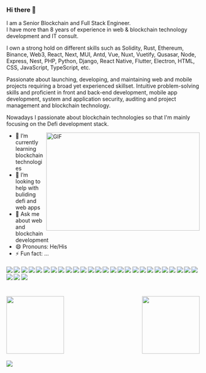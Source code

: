 ### Hi there 👋

I am a Senior Blockchain and Full Stack Engineer. <br />
I have more than 8 years of experience in web & blockchain technology development and IT consult. 

I own a strong hold on different skills such as Solidity, Rust, Ethereum, Binance, Web3, React, Next, MUI, Antd, Vue, Nuxt, Vuetify, Qusasar, Node, Express, Nest, PHP, Python, Django, React Native, Flutter, Electron, HTML, CSS, JavaScript, TypeScript, etc.


Passionate about launching, developing, and maintaining web and mobile projects requiring a broad yet experienced skillset. Intuitive problem-solving skills and proficient in front and back-end development, mobile app development, system and application security, auditing and project management and blockchain technology.


Nowadays I passionate about blockchain technologies so that I'm mainly focusing on the Defi development stack.

<img align="right" alt="GIF" src="https://github.com/evercreativedev/evercreativedev/blob/main/dev.gif" width="400" height="256" />

- 🌱 I’m currently learning blockchain technologies
- 🤔 I’m looking to help with buliding defi and web apps
- 💬 Ask me about web and blockchain development
- 😄 Pronouns: He/His
- ⚡ Fun fact: ...

####      ![](https://img.shields.io/badge/Blockchain-blue) ![](https://img.shields.io/badge/Ethereum-blue) ![](https://img.shields.io/badge/Smart%20Contract-blue) ![](https://img.shields.io/badge/Solidity-blue) ![](https://img.shields.io/badge/Web3-blue) ![](https://img.shields.io/badge/Ethers.js-blue) ![](https://img.shields.io/badge/React-blue) ![](https://img.shields.io/badge/Next-blue) ![](https://img.shields.io/badge/Vue-blue) ![](https://img.shields.io/badge/Nuxt-blue) ![](https://img.shields.io/badge/Node-blue) ![](https://img.shields.io/badge/Nest-blue) ![](https://img.shields.io/badge/PHP-blue) ![](https://img.shields.io/badge/Python-blue) ![](https://img.shields.io/badge/React%20Native-blue) ![](https://img.shields.io/badge/Electron-blue) ![](https://img.shields.io/badge/Flutter-blue) ![](https://img.shields.io/badge/Database-blue) ![](https://img.shields.io/badge/GraphQL-blue) ![](https://img.shields.io/badge/HTML-blue) ![](https://img.shields.io/badge/CSS-blue) ![](https://img.shields.io/badge/JavaScript-blue) ![](https://img.shields.io/badge/TypeScript-blue) ![](https://img.shields.io/badge/Tailwind-blue) ![](https://img.shields.io/badge/AWS-blue) ![](https://img.shields.io/badge/Firebase-blue) ![](https://img.shields.io/badge/Git-blue) ![](https://img.shields.io/badge/Jira-blue) ![](https://img.shields.io/badge/Bitbucket-blue) 

<h1 align="center" style="margin-bottom: 24px;"></h1>
<img align="left" height="150px" src="https://github-readme-stats.vercel.app/api?username=superstar1014&show_icons=true&count_private=true&theme=algolia"/>
<img align="right" height="150px" src="https://github-readme-stats.vercel.app/api/top-langs/?username=storyofsoft&layout=compact&theme=algolia&langs_count=8&count_private=true" /> <br/>
<img height="100px" />
<br><br><br><br>
<img src="https://activity-graph.herokuapp.com/graph?username=superstar1014&bg_color=000000&color=00ffff&line=00ffff&point=ffffff&area=true&hide_border=true"/>

